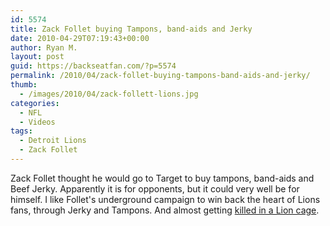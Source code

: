 ```yaml
---
id: 5574
title: Zack Follet buying Tampons, band-aids and Jerky
date: 2010-04-29T07:19:43+00:00
author: Ryan M.
layout: post
guid: https://backseatfan.com/?p=5574
permalink: /2010/04/zack-follet-buying-tampons-band-aids-and-jerky/
thumb:
  - /images/2010/04/zack-follett-lions.jpg
categories:
  - NFL
  - Videos
tags:
  - Detroit Lions
  - Zack Follet
---
```


<div class="entry">
  <p>
  </p>

  <p>
    Zack Follet thought he would go to Target to buy tampons, band-aids and Beef Jerky. Apparently it is for opponents, but it could very well be for himself. I like Follet's underground campaign to win back the heart of Lions fans, through Jerky and Tampons. And almost getting <a href="http://www.dumbfans.com/2010/03/zach-follet-almost-gets-tackled-by-lion/">killed in a Lion cage</a>.
  </p>
</div>
